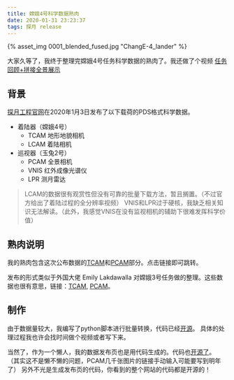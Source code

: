 ```yaml
---
title: 嫦娥4号科学数据熟肉
date: 2020-01-31 23:23:37
tags: 探月 release
---
```

{% asset_img 0001_blended_fused.jpg "ChangE-4_lander" %}

大家久等了，我终于整理完嫦娥4号任务科学数据的熟肉了。我还做了个视频 [任务回顾+拼接全景展示](https://www.bilibili.com/video/av85766941/)

<!-- more -->

## 背景
[探月工程官网](http://moon.bao.ac.cn)在2020年1月3日发布了以下载荷的PDS格式科学数据。
- 着陆器（嫦娥4号）
    - TCAM 地形地貌相机 
    - LCAM 着陆相机 
- 巡视器（玉兔2号）
    - PCAM 全景相机
    - VNIS 红外成像光谱仪 
    - LPR 测月雷达 

> LCAM的数据很有观赏性但没有可靠的批量下载方法，暂且搁置。（不过官方给出了着陆过程的全分辨率视频）
> VNIS和LPR过于硬核，我缺乏相关知识无法解读。（此外，我感觉VNIS在没有监视相机的辅助下很难发挥科学价值）

## 熟肉说明
我的熟肉包含这次公布数据的[TCAM](http://siyu.china-vo.org/ChangE-4/TCAM/)和[PCAM](http://siyu.china-vo.org/ChangE-4/PCAM/)部分。点击链接即可跳转。

发布的形式类似于外国大佬 Emily Lakdawalla 对嫦娥3号任务做的整理。这些数据也很有意思，链接：[TCAM](http://planetary.s3.amazonaws.com/data/change3/tcam.html), [PCAM](http://planetary.s3.amazonaws.com/data/change3/pcam.html)。

## 制作
由于数据量较大，我编写了python脚本进行批量转换，代码已经[开源](https://github.com/siyu6974/ChangE_4_data_playground)。
具体的处理过程我也许会找时间做个视频或者写下来。

当然了，作为一个懒人，我的数据发布页也是用代码生成的。代码也[开源了](https://github.com/siyu6974/cosmostation/tree/master/source/ChangE-4)。
（其实这不是懒不懒的问题，PCAM几千张图片的链接手动输入可能要写到明年了）
另外不光是生成发布页的代码，你看到的整个网站的代码都是开源的！


